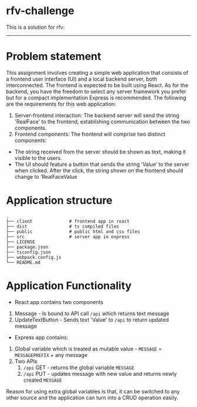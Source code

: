 # rfv-challenge
This is a solution for rfv:

---

# Problem statement

This assignment involves creating a simple web application that consists of a frontend user
interface (UI) and a local backend server, both interconnected. The frontend is expected to be
built using React. As for the backend, you have the freedom to select any server framework you
prefer but for a compact implementation Express is recommended. The following are the
requirements for this web application:

1. Server-frontend interaction: The backend server will send the string 'RealFace' to the
frontend, establishing communication between the two components.
2. Frontend components: The frontend will comprise two distinct components:
- The string received from the server should be shown as text, making it visible to
the users.
- The UI should feature a button that sends the string ‘Value’ to the server when
clicked. After the click, the string shown on the frontend should change to
‘RealFaceValue

# Application structure
    .
    ├── client              # frontend app in react
    ├── dist                # ts compiled files
    ├── public              # public html and css files
    ├── src                 # server app in express
    ├── LICENSE             
    ├── package.json        
    ├── tsconfig.json       
    ├── webpack.config.js   
    └── README.md           
    
# Application Functionality

- React app contains two components 
1. Message - Is bound to API call `/api` which returns text message 
2. UpdateTextButton - Sends text 'Value' to `/api` to return updated message

- Express app contains:
1. Global variable which is treated as mutable value - `MESSAGE` = `MESSAGEPREFIX` + any message
1. Two APIs
    1. `/api` GET - returns the global variable `MESSAGE`
    2. `/api` PUT - updates message with new value and returns newly created `MESSAGE`

Reason for using extra global variables is that, it can be switched to any other source and the application can turn into a CRUD operation easily. 




